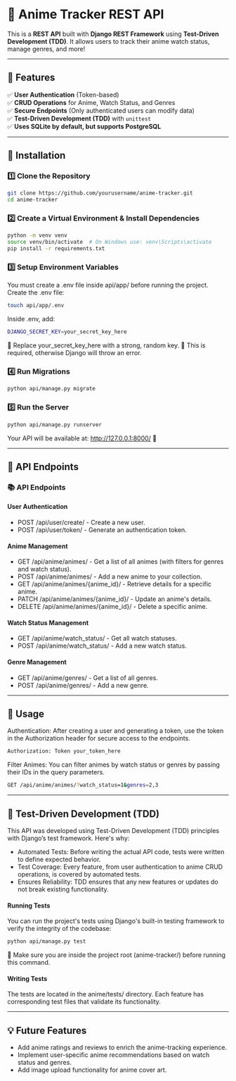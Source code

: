 # 🎥 Anime Tracker REST API  

This is a **REST API** built with **Django REST Framework** using **Test-Driven Development (TDD)**. It allows users to track their anime watch status, manage genres, and more!  

---

## 🚀 Features  

✅ **User Authentication** (Token-based)  
✅ **CRUD Operations** for Anime, Watch Status, and Genres  
✅ **Secure Endpoints** (Only authenticated users can modify data)  
✅ **Test-Driven Development (TDD)** with `unittest`  
✅ **Uses SQLite by default, but supports PostgreSQL**  

---

## 🔧 Installation  

### 1️⃣ Clone the Repository  
```bash
git clone https://github.com/yourusername/anime-tracker.git
cd anime-tracker
```
### 2️⃣ Create a Virtual Environment & Install Dependencies
```bash
python -m venv venv
source venv/bin/activate  # On Windows use: venv\Scripts\activate
pip install -r requirements.txt
```
### 3️⃣ Setup Environment Variables
You must create a .env file inside api/app/ before running the project.
Create the .env file:
```bash
touch api/app/.env
```
Inside .env, add:
```bash
DJANGO_SECRET_KEY=your_secret_key_here
```
🔹 Replace your_secret_key_here with a strong, random key.
🔹 This is required, otherwise Django will throw an error.
### 4️⃣ Run Migrations
```bash
python api/manage.py migrate
```
### 5️⃣ Run the Server
```bash
python api/manage.py runserver
```
Your API will be available at: http://127.0.0.1:8000/ 🎉

---

## 📌 API Endpoints
### 📚 API Endpoints
#### User Authentication
- POST /api/user/create/ - Create a new user.
- POST /api/user/token/ - Generate an authentication token.
#### Anime Management
- GET /api/anime/animes/ - Get a list of all animes (with filters for genres and watch status).
- POST /api/anime/animes/ - Add a new anime to your collection.
- GET /api/anime/animes/{anime_id}/ - Retrieve details for a specific anime.
- PATCH /api/anime/animes/{anime_id}/ - Update an anime's details.
- DELETE /api/anime/animes/{anime_id}/ - Delete a specific anime.
#### Watch Status Management
- GET /api/anime/watch_status/ - Get all watch statuses.
- POST /api/anime/watch_status/ - Add a new watch status.
#### Genre Management
- GET /api/anime/genres/ - Get a list of all genres.
- POST /api/anime/genres/ - Add a new genre.

---

## 📝 Usage
Authentication: After creating a user and generating a token, use the token in the Authorization header for secure access to the endpoints.
``` bash
Authorization: Token your_token_here
```
Filter Animes: You can filter animes by watch status or genres by passing their IDs in the query parameters.
``` bash
GET /api/anime/animes/?watch_status=1&genres=2,3
```

---

## 🧪 Test-Driven Development (TDD)
This API was developed using Test-Driven Development (TDD) principles with Django’s test framework. Here's why:

- Automated Tests: Before writing the actual API code, tests were written to define expected behavior.
- Test Coverage: Every feature, from user authentication to anime CRUD operations, is covered by automated tests.
- Ensures Reliability: TDD ensures that any new features or updates do not break existing functionality.

#### Running Tests
You can run the project's tests using Django's built-in testing framework to verify the integrity of the codebase:

``` bash
python api/manage.py test
```
📌 Make sure you are inside the project root (anime-tracker/) before running this command.

#### Writing Tests
The tests are located in the anime/tests/ directory. Each feature has corresponding test files that validate its functionality.

---

## 💡 Future Features
- Add anime ratings and reviews to enrich the anime-tracking experience.
- Implement user-specific anime recommendations based on watch status and genres.
- Add image upload functionality for anime cover art.
